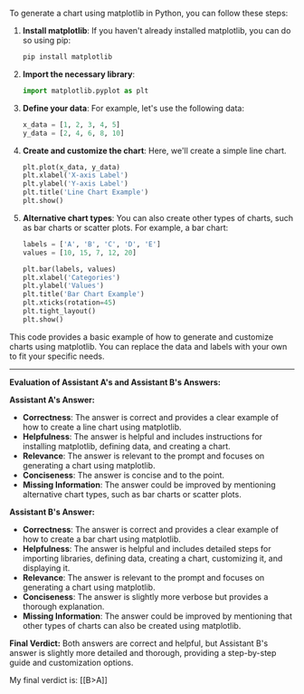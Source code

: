 
To generate a chart using matplotlib in Python, you can follow these steps:

1. **Install matplotlib**: If you haven't already installed matplotlib, you can do so using pip:
    ```bash
    pip install matplotlib
    ```

2. **Import the necessary library**:
    ```python
    import matplotlib.pyplot as plt
    ```

3. **Define your data**: For example, let's use the following data:
    ```python
    x_data = [1, 2, 3, 4, 5]
    y_data = [2, 4, 6, 8, 10]
    ```

4. **Create and customize the chart**: Here, we'll create a simple line chart.
    ```python
    plt.plot(x_data, y_data)
    plt.xlabel('X-axis Label')
    plt.ylabel('Y-axis Label')
    plt.title('Line Chart Example')
    plt.show()
    ```

5. **Alternative chart types**: You can also create other types of charts, such as bar charts or scatter plots. For example, a bar chart:
    ```python
    labels = ['A', 'B', 'C', 'D', 'E']
    values = [10, 15, 7, 12, 20]
    
    plt.bar(labels, values)
    plt.xlabel('Categories')
    plt.ylabel('Values')
    plt.title('Bar Chart Example')
    plt.xticks(rotation=45)
    plt.tight_layout()
    plt.show()
    ```

This code provides a basic example of how to generate and customize charts using matplotlib. You can replace the data and labels with your own to fit your specific needs.

---

**Evaluation of Assistant A's and Assistant B's Answers:**

**Assistant A's Answer:**
- **Correctness**: The answer is correct and provides a clear example of how to create a line chart using matplotlib.
- **Helpfulness**: The answer is helpful and includes instructions for installing matplotlib, defining data, and creating a chart.
- **Relevance**: The answer is relevant to the prompt and focuses on generating a chart using matplotlib.
- **Conciseness**: The answer is concise and to the point.
- **Missing Information**: The answer could be improved by mentioning alternative chart types, such as bar charts or scatter plots.

**Assistant B's Answer:**
- **Correctness**: The answer is correct and provides a clear example of how to create a bar chart using matplotlib.
- **Helpfulness**: The answer is helpful and includes detailed steps for importing libraries, defining data, creating a chart, customizing it, and displaying it.
- **Relevance**: The answer is relevant to the prompt and focuses on generating a chart using matplotlib.
- **Conciseness**: The answer is slightly more verbose but provides a thorough explanation.
- **Missing Information**: The answer could be improved by mentioning that other types of charts can also be created using matplotlib.

**Final Verdict:**
Both answers are correct and helpful, but Assistant B's answer is slightly more detailed and thorough, providing a step-by-step guide and customization options.

My final verdict is: [[B>A]]